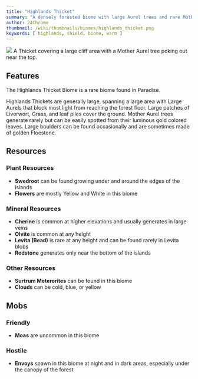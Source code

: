 ```yaml
---
title: "Highlands Thicket"
summary: "A densely forested biome with large Aurel trees and rare Mother Aurel trees"
author: 24Chrome
thumbnail: /wiki/thumbnails/biomes/highlands_thicket.png
keywords: [ highlands, shield, biome, warm ]
---
```


<img src="/wiki/biomes/highlands_thicket.png">
A Thicket covering a large cliff area with a Mother Aurel tree poking out near the top.

## Features
The Highlands Thicket Biome is a rare biome found in Paradise. 

Highlands Thickets are generally large, spanning a large area with Large Aurels that block most light from reaching the forest floor. Large patches of Liverwort, Grass, and leaf piles cover the ground. Mother Aurel trees generate rarely but can be easily spotted from their luminous gold colored leaves.
Large boulders can be found occasionally and are sometimes made of golden Floestone.


## Resources

### Plant Resources
* **Swedroot** can be found growing under and around the edges of the islands
* **Flowers** are mostly Yellow and White in this biome

### Mineral Resources
* **Cherine** is common at higher elevations and usually generates in large veins
* **Olvite** is common at any height
* **Levita (Bead)** is rare at any height and can be found rarely in Levita blobs
* **Redstone** generates only near the bottom of the islands

### Other Resources
* **Surtrum Meterorites** can be found in this biome
* **Clouds** can be cold, blue, or yellow

## Mobs

### Friendly
* **Moas** are uncommon in this biome


### Hostile
* **Envoys** spawn in this biome at night and in dark areas, especially under the canopy of the forest


